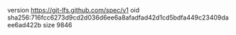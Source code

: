 version https://git-lfs.github.com/spec/v1
oid sha256:716fcc6273d9cd2d036d6ee6a8afadfad42d1cd5bdfa449c23409daee6ad422b
size 9846
